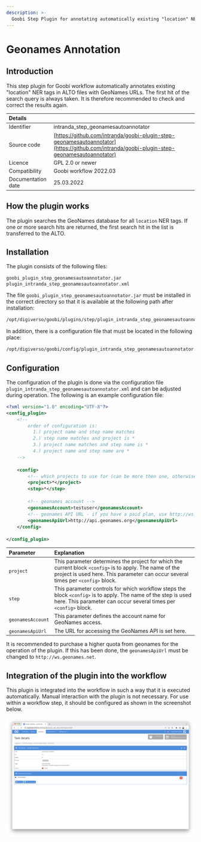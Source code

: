```yaml
---
description: >-
  Goobi Step Plugin for annotating automatically existing "location" NER tags in ALTO files with Geonames URLs.
---
```


# Geonames Annotation


## Introduction
This step plugin for Goobi workflow automatically annotates existing "location" NER tags in ALTO files with GeoNames URLs. The first hit of the search query is always taken. It is therefore recommended to check and correct the results again.

| Details |  |
| :--- | :--- |
| Identifier | intranda_step_geonamesautoannotator |
| Source code | [https://github.com/intranda/goobi-plugin-step-geonamesautoannotator](https://github.com/intranda/goobi-plugin-step-geonamesautoannotator) |
| Licence | GPL 2.0 or newer |
| Compatibility | Goobi workflow 2022.03 |
| Documentation date | 25.03.2022 |


## How the plugin works
The plugin searches the GeoNames database for all `location` NER tags. If one or more search hits are returned, the first search hit in the list is transferred to the ALTO.


## Installation
The plugin consists of the following files:

```text
goobi_plugin_step_geonamesautoannotator.jar
plugin_intranda_step_geonamesautoannotator.xml
```

The file `goobi_plugin_step_geonamesautoannotator.jar` must be installed in the correct directory so that it is available at the following path after installation:

```bash
/opt/digiverso/goobi/plugins/step/plugin_intranda_step_geonamesautoannotator.jar
```

In addition, there is a configuration file that must be located in the following place:

```bash
/opt/digiverso/goobi/config/plugin_intranda_step_geonamesautoannotator.xml
```

## Configuration

The configuration of the plugin is done via the configuration file `plugin_intranda_step_geonamesautoannotator.xml` and can be adjusted during operation. The following is an example configuration file:

```xml
<?xml version="1.0" encoding="UTF-8"?>
<config_plugin>
    <!--
        order of configuration is:
          1.) project name and step name matches
          2.) step name matches and project is *
          3.) project name matches and step name is *
          4.) project name and step name are *
	-->

    <config>
        <!-- which projects to use for (can be more then one, otherwise use *) -->
        <project>*</project>
        <step>*</step>

        <!-- geonames account -->
        <geonamesAccount>testuser</geonamesAccount>
        <!-- geonames API URL - if you have a paid plan, use http://ws.geonames.net here -->
        <geonamesApiUrl>http://api.geonames.org</geonamesApiUrl>
    </config>

</config_plugin>
```

| Parameter | Explanation |
| :--- | :--- |
| `project` | This parameter determines the project for which the current block `<config>` is to apply. The name of the project is used here. This parameter can occur several times per `<config>` block. |
| `step` | This parameter controls for which workflow steps the block `<config>` is to apply. The name of the step is used here. This parameter can occur several times per `<config>` block. |
| `geonamesAccount` | This parameter defines the account name for GeoNames access.  |
| `geonamesApiUrl` | The URL for accessing the GeoNames API is set here.  |

It is recommended to purchase a higher quota from geonames for the operation of the plugin. If this has been done, the `geonamesApiUrl` must be changed to `http://ws.geonames.net`.


## Integration of the plugin into the workflow
This plugin is integrated into the workflow in such a way that it is executed automatically. Manual interaction with the plugin is not necessary. For use within a workflow step, it should be configured as shown in the screenshot below.

![Integration of the plugin into the workflow](../.gitbook/assets/intranda_step_geonamesautoannotator_en.png)
